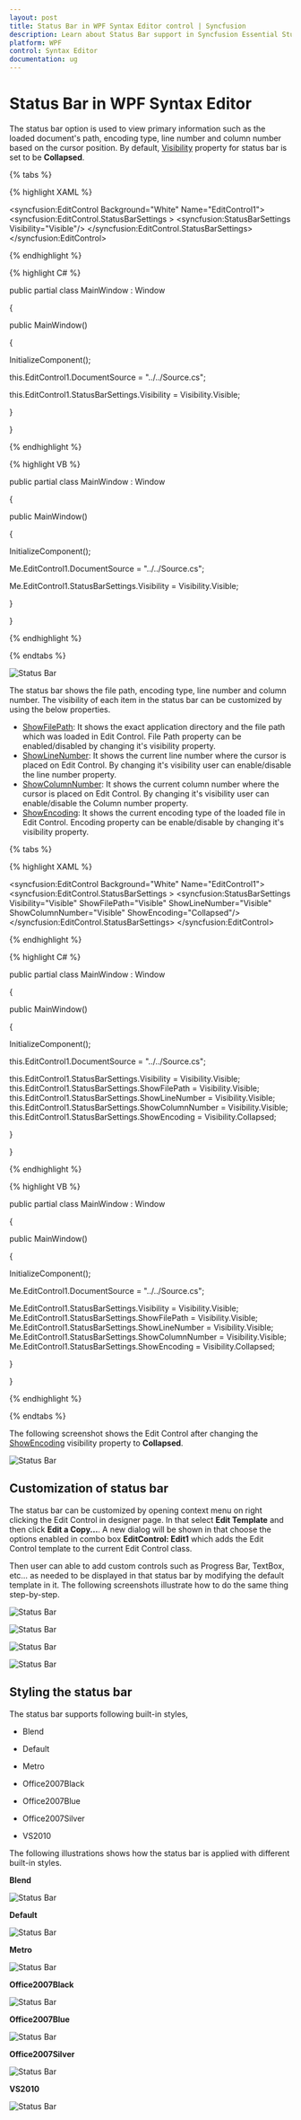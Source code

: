 ```yaml
---
layout: post
title: Status Bar in WPF Syntax Editor control | Syncfusion
description: Learn about Status Bar support in Syncfusion Essential Studio WPF Syntax Editor control, its elements and more.
platform: WPF
control: Syntax Editor
documentation: ug
---
```


# Status Bar in WPF Syntax Editor

 The status bar option is used to view primary information such as the loaded document's path, encoding type, line number and column number based on the cursor position. By default, [Visibility](https://help.syncfusion.com/cr/wpf/Syncfusion.Windows.Edit.StatusBarSettings.html#Syncfusion_Windows_Edit_StatusBarSettings_Visibility) property for status bar is set to be **Collapsed**. 

{% tabs %}

{% highlight XAML %}

<!--Adding EditControl to application and setting its StatusBarVisiblity to Visible-->

<syncfusion:EditControl Background="White" Name="EditControl1">
   <syncfusion:EditControl.StatusBarSettings >
      <syncfusion:StatusBarSettings Visibility="Visible"/>
   </syncfusion:EditControl.StatusBarSettings>
</syncfusion:EditControl> 


{% endhighlight %}

{% highlight C# %}

public partial class MainWindow : Window

{

public MainWindow()

{

InitializeComponent();

this.EditControl1.DocumentSource = "../../Source.cs";

this.EditControl1.StatusBarSettings.Visibility = Visibility.Visible;

}

}

{% endhighlight %}

{% highlight VB %}

public partial class MainWindow : Window

{

public MainWindow()

{

InitializeComponent();

Me.EditControl1.DocumentSource = "../../Source.cs";

Me.EditControl1.StatusBarSettings.Visibility = Visibility.Visible;

}

}

{% endhighlight %}

{% endtabs %}

![Status Bar](Status-Bar_images/StatusBar_Visibility.png)

The status bar shows the file path, encoding type, line number and column number. The visibility of each item in the status bar can be customized by using the below properties.
 
  * [ShowFilePath](https://help.syncfusion.com/cr/wpf/Syncfusion.Windows.Edit.StatusBarSettings.html#Syncfusion_Windows_Edit_StatusBarSettings_ShowFilePath): It shows the exact application directory and the file path which was loaded in Edit Control. File Path property can be enabled/disabled by changing it's visibility property.
  * [ShowLineNumber](https://help.syncfusion.com/cr/wpf/Syncfusion.Windows.Edit.StatusBarSettings.html#Syncfusion_Windows_Edit_StatusBarSettings_ShowLineNumber): It shows the current line number where the cursor is placed on Edit Control. By changing it's visibility user can enable/disable the line number property.
  * [ShowColumnNumber](https://help.syncfusion.com/cr/wpf/Syncfusion.Windows.Edit.StatusBarSettings.html#Syncfusion_Windows_Edit_StatusBarSettings_ShowColumnNumber): It shows the current column number where the cursor is placed on Edit Control. By changing it's visibility user can enable/disable the Column number property.
  * [ShowEncoding](https://help.syncfusion.com/cr/wpf/Syncfusion.Windows.Edit.StatusBarSettings.html#Syncfusion_Windows_Edit_StatusBarSettings_ShowEncoding): It shows the current encoding type of the loaded file in Edit Control. Encoding property can be enable/disable by changing it's visibility property.

{% tabs %}

{% highlight XAML %}

<!--Adding EditControl to application and setting its StatusBarVisiblity to Visible-->

<syncfusion:EditControl Background="White" Name="EditControl1">
   <syncfusion:EditControl.StatusBarSettings >
      <syncfusion:StatusBarSettings Visibility="Visible" ShowFilePath="Visible" ShowLineNumber="Visible" ShowColumnNumber="Visible" ShowEncoding="Collapsed"/>
   </syncfusion:EditControl.StatusBarSettings>
</syncfusion:EditControl> 


{% endhighlight %}

{% highlight C# %}

public partial class MainWindow : Window

{

public MainWindow()

{

InitializeComponent();

this.EditControl1.DocumentSource = "../../Source.cs";

this.EditControl1.StatusBarSettings.Visibility = Visibility.Visible;
this.EditControl1.StatusBarSettings.ShowFilePath = Visibility.Visible;
this.EditControl1.StatusBarSettings.ShowLineNumber = Visibility.Visible;
this.EditControl1.StatusBarSettings.ShowColumnNumber = Visibility.Visible;
this.EditControl1.StatusBarSettings.ShowEncoding = Visibility.Collapsed;

}

}

{% endhighlight %}

{% highlight VB %}

public partial class MainWindow : Window

{

public MainWindow()

{

InitializeComponent();

Me.EditControl1.DocumentSource = "../../Source.cs";

Me.EditControl1.StatusBarSettings.Visibility = Visibility.Visible;
Me.EditControl1.StatusBarSettings.ShowFilePath = Visibility.Visible;
Me.EditControl1.StatusBarSettings.ShowLineNumber = Visibility.Visible;
Me.EditControl1.StatusBarSettings.ShowColumnNumber = Visibility.Visible;
Me.EditControl1.StatusBarSettings.ShowEncoding = Visibility.Collapsed;

}

}

{% endhighlight %}

{% endtabs %}

The following screenshot shows the Edit Control after changing the [ShowEncoding](https://help.syncfusion.com/cr/wpf/Syncfusion.Windows.Edit.StatusBarSettings.html#Syncfusion_Windows_Edit_StatusBarSettings_ShowEncoding) visibility property to **Collapsed**.

![Status Bar](Status-Bar_images/StatusBar_Properties.png)


## Customization of status bar

The status bar can be customized by opening context menu on right clicking the Edit Control in designer page. In that select **Edit Template** and then click **Edit a Copy...**. A new dialog will be shown in that choose the options enabled in combo box **EditControl: Edit1** which adds the Edit Control template to the current Edit Control class.  

Then user can able to add custom controls such as Progress Bar, TextBox, etc… as needed to be displayed in that status bar by modifying the default template in it. The following screenshots illustrate how to do the same thing step-by-step.


![Status Bar](Status-Bar_images/StatusBar_Template.png)


![Status Bar](Status-Bar_images/StatusBar_Copy.png)


![Status Bar](Status-Bar_images/StatusBar_Template_XAML.png)


![Status Bar](Status-Bar_images/StatusBar_Customization.png)


## Styling the status bar

The status bar supports following built-in styles,

* Blend

* Default

* Metro

* Office2007Black

* Office2007Blue

* Office2007Silver

* VS2010

The following illustrations shows how the status bar is applied with different built-in styles.

**Blend**

![Status Bar](Status-Bar_images/StatusBar_BlendStyle.png)

**Default**

![Status Bar](Status-Bar_images/StatusBar_DefaultStyle.png)

**Metro**

![Status Bar](Status-Bar_images/StatusBar_MetroStyle.png)

**Office2007Black**

![Status Bar](Status-Bar_images/StatusBar_Office2007BlackStyle.png)

**Office2007Blue**

![Status Bar](Status-Bar_images/StatusBar_Office2007BlueStyle.png)

**Office2007Silver**

![Status Bar](Status-Bar_images/StatusBar_Office2007SilverStyle.png)

**VS2010**

![Status Bar](Status-Bar_images/StatusBar_VS2010Style.png)

